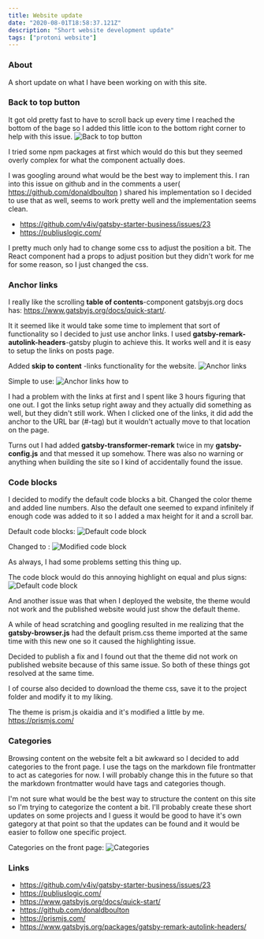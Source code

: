 ```yaml
---
title: Website update
date: "2020-08-01T18:58:37.121Z"
description: "Short website development update"
tags: ["protoni website"]
---
```


### About
A short update on what I have been working on with this site.

### Back to top button
It got old pretty fast to have to scroll back up every time I reached the bottom of 
the bage so I added this little icon to the bottom right corner to help with this issue.
![Back to top button](https://i.imgur.com/AtIJ20a.gif)

I tried some npm packages at first which would do this but they seemed overly complex for what the component actually does.

I was googling around what would be the best way to implement this. I ran into this issue on github and in the comments a 
user( <https://github.com/donaldboulton> ) shared his implementation so I decided to use that as well, seems to work pretty well and the implementation seems clean.

- <https://github.com/v4iv/gatsby-starter-business/issues/23>
- <https://publiuslogic.com/>

I pretty much only had to change some css to adjust the position a bit. The React component had a props to adjust position but they didn't work
for me for some reason, so I just changed the css.

### Anchor links
I really like the scrolling **table of contents**-component gatsbyjs.org docs has: <https://www.gatsbyjs.org/docs/quick-start/>.

It it seemed like it would take some time to implement that sort of functionality so I decided to just use anchor links.
I used **gatsby-remark-autolink-headers**-gatsby plugin to achieve this. It works well and it is easy to setup the links on posts page.

Added **skip to content** -links functionality for the website.
![Anchor links](https://i.imgur.com/2AsSswZ.gif)

Simple to use:
![Anchor links how to](https://i.imgur.com/rDWCxF2.png)

I had a problem with the links at first and I spent like 3 hours figuring that one out. I got the links setup right away and
they actually did something as well, but they didn't still work. When I clicked one of the links, it did add the anchor to the URL bar (#-tag)
but it wouldn't actually move to that location on the page.

Turns out I had added **gatsby-transformer-remark** twice in my **gatsby-config.js** and that messed it up somehow. There was also no warning or anything
when building the site so I kind of accidentally found the issue.


### Code blocks
I decided to modify the default code blocks a bit. Changed the color theme and added line numbers. Also the default one seemed to expand infinitely if enough
code was added to it so I added a max height for it and a scroll bar.

Default code blocks:
![Default code block](https://i.imgur.com/7Ouc6je.png)

Changed to :
![Modified code block](https://i.imgur.com/IUFgDiQ.png)

As always, I had some problems setting this thing up.

The code block would do this annoying highlight on equal and plus signs:
![Default code block](https://i.imgur.com/B7YmzVk.png)

And another issue was that when I deployed the website, the theme would not work and the published website would just show the default theme.

A while of head scratching and googling resulted in me realizing that the **gatsby-browser.js** had the default prism.css theme imported at the same time
with this new one so it caused the highlighting issue. 

Decided to publish a fix and I found out that the theme did not work on published website because of this same issue. So both of these things got resolved
at the same time.

I of course also decided to download the theme css, save it to the project folder and modify it to my liking.

The theme is prism.js okaidia and it's modified a little by me.
<https://prismjs.com/>

### Categories
Browsing content on the website felt a bit awkward so I decided to add categories to the front page.
I use the tags on the markdown file frontmatter to act as categories for now. 
I will probably change this in the future so that the markdown frontmatter would have tags and categories though. 

I'm not sure what would be the best way to structure the content on this site so I'm trying to categorize the content a bit.
I'll probably create these short updates on some projects and I guess it would be good to have it's own gategory at that point so that
the updates can be found and it would be easier to follow one specific project.

Categories on the front page:
![Categories](https://i.imgur.com/vW0ZvjH.png)

### Links
- <https://github.com/v4iv/gatsby-starter-business/issues/23>
- <https://publiuslogic.com/>
- <https://www.gatsbyjs.org/docs/quick-start/>
- <https://github.com/donaldboulton>
- <https://prismjs.com/>
- <https://www.gatsbyjs.org/packages/gatsby-remark-autolink-headers/>